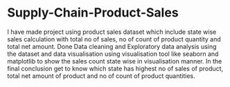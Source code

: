 # Supply-Chain-Product-Sales
I have made project using product sales dataset which include state wise sales calculation with total no of sales, no of count of product quantity and total net amount.
Done Data cleaning and Exploratory data analysis using the dataset and data visualisation using visualisation tool like seaborn and matplotlib to show the sales count state wise in visualisation manner.
In the final conclusion get to know which state has highest no of sales of product, total net amount of product and no of count of product quantities.
